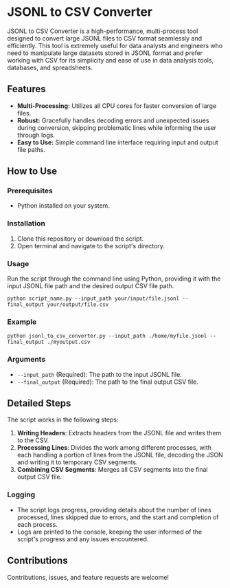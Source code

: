 # JSONL to CSV Converter

JSONL to CSV Converter is a high-performance, multi-process tool designed to convert large JSONL files to CSV format seamlessly and efficiently. This tool is extremely useful for data analysts and engineers who need to manipulate large datasets stored in JSONL format and prefer working with CSV for its simplicity and ease of use in data analysis tools, databases, and spreadsheets.

##  Features

- **Multi-Processing:** Utilizes all CPU cores for faster conversion of large files.
- **Robust:** Gracefully handles decoding errors and unexpected issues during conversion, skipping problematic lines while informing the user through logs.
- **Easy to Use:** Simple command line interface requiring input and output file paths.

##  How to Use

### Prerequisites
- Python installed on your system.

### Installation
1. Clone this repository or download the script.
2. Open terminal and navigate to the script's directory.

### Usage
Run the script through the command line using Python, providing it with the input JSONL file path and the desired output CSV file path.

```shell
python script_name.py --input_path your/input/file.jsonl --final_output your/output/file.csv
```

### Example
```shell
python jsonl_to_csv_converter.py --input_path ./home/myfile.jsonl --final_output ./myoutput.csv
```

### Arguments 
* `--input_path`  (Required): The path to the input JSONL file.
* `--final_output` (Required): The path to the final output CSV file.

## Detailed Steps

The script works in the following steps:

1. **Writing Headers**: Extracts headers from the JSONL file and writes them to the CSV.
2. **Processing Lines**: Divides the work among different processes, with each handling a portion of lines from the JSONL file, decoding the JSON and writing it to temporary CSV segments.
3. **Combining CSV Segments**: Merges all CSV segments into the final output CSV file.

### Logging

* The script logs progress, providing details about the number of lines processed, lines skipped due to errors, and the start and completion of each process.
* Logs are printed to the console, keeping the user informed of the script's progress and any issues encountered.

## Contributions
Contributions, issues, and feature requests are welcome!